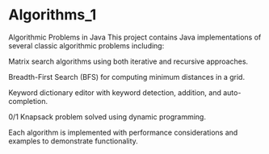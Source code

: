 # Algorithms_1
Algorithmic Problems in Java
This project contains Java implementations of several classic algorithmic problems including:

Matrix search algorithms using both iterative and recursive approaches.

Breadth-First Search (BFS) for computing minimum distances in a grid.

Keyword dictionary editor with keyword detection, addition, and auto-completion.

0/1 Knapsack problem solved using dynamic programming.

Each algorithm is implemented with performance considerations and examples to demonstrate functionality.
